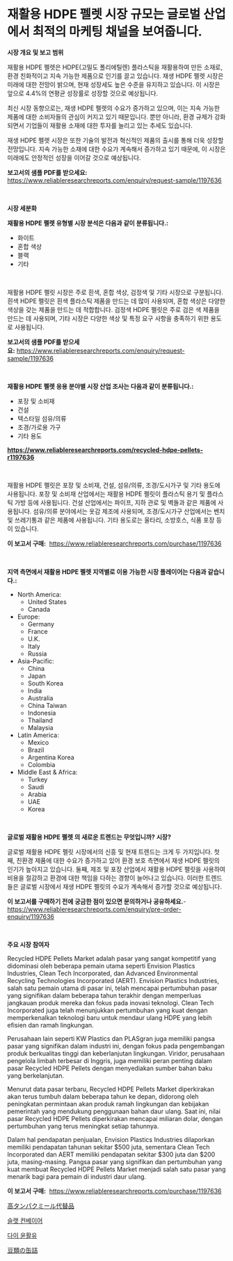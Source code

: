 <p><h1>재활용 HDPE 펠렛 시장 규모는 글로벌 산업에서 최적의 마케팅 채널을 보여줍니다.</h1></p><p><strong>시장 개요 및 보고 범위</strong></p>
<p><p>재활용 HDPE 펠렛은 HDPE(고밀도 폴리에틸렌) 플라스틱을 재활용하여 만든 소재로, 환경 친화적이고 지속 가능한 제품으로 인기를 끌고 있습니다. 재생 HDPE 펠렛 시장은 미래에 대한 전망이 밝으며, 현재 성장세도 높은 수준을 유지하고 있습니다. 이 시장은 앞으로 4.4%의 연평균 성장률로 성장할 것으로 예상됩니다.</p><p>최신 시장 동향으로는, 재생 HDPE 펠렛의 수요가 증가하고 있으며, 이는 지속 가능한 제품에 대한 소비자들의 관심이 커지고 있기 때문입니다. 뿐만 아니라, 환경 규제가 강화되면서 기업들이 재활용 소재에 대한 투자를 늘리고 있는 추세도 있습니다.</p><p>재생 HDPE 펠렛 시장은 또한 기술의 발전과 혁신적인 제품의 출시를 통해 더욱 성장할 전망입니다. 지속 가능한 소재에 대한 수요가 계속해서 증가하고 있기 때문에, 이 시장은 미래에도 안정적인 성장을 이어갈 것으로 예상됩니다.</p></p>
<p><strong>보고서의 샘플 PDF를 받으세요:</strong> <a href="https://www.reliableresearchreports.com/enquiry/request-sample/1197636">https://www.reliableresearchreports.com/enquiry/request-sample/1197636</a></p>
<p>&nbsp;</p>
<p><strong>시장 세분화</strong></p>
<p><strong>재활용 HDPE 펠렛 유형별 시장 분석은 다음과 같이 분류됩니다.:</strong></p>
<p><ul><li>화이트</li><li>혼합 색상</li><li>블랙</li><li>기타</li></ul></p>
<p>&nbsp;</p>
<p><p>재활용 HDPE 펠릿 시장은 주로 흰색, 혼합 색상, 검정색 및 기타 시장으로 구분됩니다. 흰색 HDPE 펠릿은 흰색 플라스틱 제품을 만드는 데 많이 사용되며, 혼합 색상은 다양한 색상을 갖는 제품을 만드는 데 적합합니다. 검정색 HDPE 펠릿은 주로 검은 색 제품을 만드는 데 사용되며, 기타 시장은 다양한 색상 및 특정 요구 사항을 충족하기 위한 용도로 사용됩니다.</p></p>
<p><strong>보고서의 샘플 PDF를 받으세요:</strong>&nbsp;<a href="https://www.reliableresearchreports.com/enquiry/request-sample/1197636">https://www.reliableresearchreports.com/enquiry/request-sample/1197636</a></p>
<p>&nbsp;</p>
<p><strong> 재활용 HDPE 펠렛 응용 분야별 시장 산업 조사는 다음과 같이 분류됩니다.:</strong></p>
<p><ul><li>포장 및 소비재</li><li>건설</li><li>텍스타일 섬유/의류</li><li>조경/가로용 가구</li><li>기타 용도</li></ul></p>
<p><strong><a href="https://www.reliableresearchreports.com/recycled-hdpe-pellets-r1197636">https://www.reliableresearchreports.com/recycled-hdpe-pellets-r1197636</a></strong></p>
<p>&nbsp;</p>
<p><p>재활용 HDPE 펠릿은 포장 및 소비재, 건설, 섬유/의류, 조경/도시가구 및 기타 용도에 사용됩니다. 포장 및 소비재 산업에서는 재활용 HDPE 펠릿이 플라스틱 용기 및 플라스틱 가방 등에 사용됩니다. 건설 산업에서는 파이프, 지하 관로 및 벽돌과 같은 제품에 사용됩니다. 섬유/의류 분야에서는 옷감 제조에 사용되며, 조경/도시가구 산업에서는 벤치 및 쓰레기통과 같은 제품에 사용됩니다. 기타 용도로는 울타리, 소방호스, 식품 포장 등이 있습니다.</p></p>
<p><strong>이 보고서 구매:</strong>&nbsp; <a href="https://www.reliableresearchreports.com/purchase/1197636">https://www.reliableresearchreports.com/purchase/1197636</a></p>
<p>&nbsp;</p>
<p><strong>지역 측면에서 재활용 HDPE 펠렛 지역별로 이용 가능한 시장 플레이어는 다음과 같습니다.:</strong></p>
<p><ul>
    <li>
        North America:
        <ul>
            <li>United States</li>
            <li>Canada</li>
        </ul>
    </li>
    <li>
        Europe:
        <ul>
            <li>Germany</li>
            <li>France</li>
            <li>U.K.</li>
            <li>Italy</li>
            <li>Russia</li>
        </ul>
    </li>
    <li>
        Asia-Pacific:
        <ul>
            <li>China</li>
            <li>Japan</li>
            <li>South Korea</li>
            <li>India</li>
            <li>Australia</li>
            <li>China Taiwan</li>
            <li>Indonesia</li>
            <li>Thailand</li>
            <li>Malaysia</li>
        </ul>
    </li>
    <li>
        Latin America:
        <ul>
            <li>Mexico</li>
            <li>Brazil</li>
            <li>Argentina Korea</li>
            <li>Colombia</li>
        </ul>
    </li>
    <li>
        Middle East & Africa:
        <ul>
            <li>Turkey</li>
            <li>Saudi</li>
            <li>Arabia</li>
            <li>UAE</li>
            <li>Korea</li>
        </ul>
    </li>
    </ul></p>
<p>&nbsp;</p>
<p><strong>글로벌 재활용 HDPE 펠렛 의 새로운 트렌드는 무엇입니까? 시장?</strong></p>
<p><p>글로벌 재활용 HDPE 펠릿 시장에서의 신흥 및 현재 트렌드는 크게 두 가지입니다. 첫째, 친환경 제품에 대한 수요가 증가하고 있어 환경 보호 측면에서 재생 HDPE 펠릿의 인기가 높아지고 있습니다. 둘째, 제조 및 포장 산업에서 재활용 HDPE 펠릿을 사용하여 비용을 절감하고 환경에 대한 책임을 다하는 경향이 늘어나고 있습니다. 이러한 트렌드들은 글로벌 시장에서 재생 HDPE 펠릿의 수요가 계속해서 증가할 것으로 예상됩니다.</p></p>
<p><strong>이 보고서를 구매하기 전에 궁금한 점이 있으면 문의하거나 공유하세요.</strong>- <a href="https://www.reliableresearchreports.com/enquiry/pre-order-enquiry/1197636">https://www.reliableresearchreports.com/enquiry/pre-order-enquiry/1197636</a></p>
<p>&nbsp;</p>
<p><strong>주요 시장 참여자</strong></p>
<p><p>Recycled HDPE Pellets Market adalah pasar yang sangat kompetitif yang didominasi oleh beberapa pemain utama seperti Envision Plastics Industries, Clean Tech Incorporated, dan Advanced Environmental Recycling Technologies Incorporated (AERT). Envision Plastics Industries, salah satu pemain utama di pasar ini, telah mencapai pertumbuhan pasar yang signifikan dalam beberapa tahun terakhir dengan memperluas jangkauan produk mereka dan fokus pada inovasi teknologi. Clean Tech Incorporated juga telah menunjukkan pertumbuhan yang kuat dengan memperkenalkan teknologi baru untuk mendaur ulang HDPE yang lebih efisien dan ramah lingkungan.</p><p>Perusahaan lain seperti KW Plastics dan PLASgran juga memiliki pangsa pasar yang signifikan dalam industri ini, dengan fokus pada pengembangan produk berkualitas tinggi dan keberlanjutan lingkungan. Viridor, perusahaan pengelola limbah terbesar di Inggris, juga memiliki peran penting dalam pasar Recycled HDPE Pellets dengan menyediakan sumber bahan baku yang berkelanjutan.</p><p>Menurut data pasar terbaru, Recycled HDPE Pellets Market diperkirakan akan terus tumbuh dalam beberapa tahun ke depan, didorong oleh peningkatan permintaan akan produk ramah lingkungan dan kebijakan pemerintah yang mendukung penggunaan bahan daur ulang. Saat ini, nilai pasar Recycled HDPE Pellets diperkirakan mencapai miliaran dolar, dengan pertumbuhan yang terus meningkat setiap tahunnya.</p><p>Dalam hal pendapatan penjualan, Envision Plastics Industries dilaporkan memiliki pendapatan tahunan sekitar $500 juta, sementara Clean Tech Incorporated dan AERT memiliki pendapatan sekitar $300 juta dan $200 juta, masing-masing. Pangsa pasar yang signifikan dan pertumbuhan yang kuat membuat Recycled HDPE Pellets Market menjadi salah satu pasar yang menarik bagi para pemain di industri daur ulang.</p></p>
<p><strong>이 보고서 구매:</strong>&nbsp;&nbsp;<a href="https://www.reliableresearchreports.com/purchase/1197636">https://www.reliableresearchreports.com/purchase/1197636</a></p>
<p><p><a href="https://medium.com/@twiladurgan2023/%E9%AB%98%E3%82%BF%E3%83%B3%E3%83%91%E3%82%AF%E8%B3%AA%E3%81%AE%E3%83%9F%E3%83%BC%E3%83%AB%E7%BD%AE%E6%8F%9B%E5%B8%82%E5%A0%B4%E3%81%AE%E3%82%B7%E3%82%A7%E3%82%A2%E3%81%AE%E9%80%B2%E5%8C%96%E3%81%A8%E5%B8%82%E5%A0%B4%E6%88%90%E9%95%B7%E3%83%88%E3%83%AC%E3%83%B3%E3%83%892024%E5%B9%B4%E3%81%8B%E3%82%892031%E5%B9%B4%E3%81%BE%E3%81%A7-9e82c9c73549">高タンパクミール代替品</a></p><p><a href="https://medium.com/@reinaurphy35/%EC%8B%A4%ED%83%80-%EC%BD%98%EB%B2%A0%EC%9D%B4%EC%96%B4-%EC%8B%9C%EC%9E%A5-%EC%A1%B0%EC%82%AC-%EB%B3%B4%EA%B3%A0%EC%84%9C-%EA%B7%B8-%EC%97%AD%EC%82%AC-%EB%B0%8F-2024%EB%85%84%EB%B6%80%ED%84%B0-2031%EB%85%84%EA%B9%8C%EC%A7%80%EC%9D%98-%EC%98%88%EC%B8%A1-99651c758425">슬랫 컨베이어</a></p><p><a href="https://medium.com/@reinaurphy35/%EC%9C%A4%ED%99%9C%EC%A0%9C-%EC%8B%9C%EC%9E%A5-%EC%8B%9C%EC%9E%A5-%EC%A0%90%EC%9C%A0%EC%9C%A8-%EC%8B%9C%EC%9E%A5-%EB%8F%99%ED%96%A5-%EB%B0%8F-%EB%AF%B8%EB%9E%98-%EC%84%B1%EC%9E%A5-%ED%83%90%EC%83%89-77d5413fa071">다이 윤활유</a></p><p><a href="https://medium.com/@nic.neale/%E7%BC%B6%E8%A9%B0%E3%81%AE%E8%B1%86%E5%B8%82%E5%A0%B4%E8%A6%8F%E6%A8%A1-%E5%B8%82%E5%A0%B4%E3%81%AE%E8%A6%8B%E9%80%9A%E3%81%97%E3%81%A8%E5%B8%82%E5%A0%B4%E4%BA%88%E6%B8%AC-2024%E5%B9%B4%E3%81%8B%E3%82%892031%E5%B9%B4-7f6a467e6ed6">豆類の缶詰</a></p></p>
